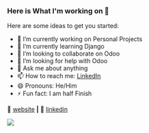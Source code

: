 ### Here is What I'm working on 👋


Here are some ideas to get you started:

- 🔭 I’m currently working on Personal Projects
- 🌱 I’m currently learning Django
- 👯 I’m looking to collaborate on Odoo
- 🤔 I’m looking for help with Odoo
- 💬 Ask me about anything
- 📫 How to reach me: [LinkedIn](https://www.linkedin.com/in/daniel-banica/)
- 😄 Pronouns: He/Him
- ⚡ Fun fact: I am half Finish

🏡 [website][website] **|** 
👔 [linkedin][linkedin]

[website]: http://banicadaniel.pythonanywhere.com/
[linkedin]: https://www.linkedin.com/in/daniel-banica/

<a href = "https://github.com/banica-dev/banica-dev">
  <img src = "https://github-readme-stats.vercel.app/api/top-langs/?username=banica-dev&langs_count=10&theme=dark&layout=compact&card_width=270" align = "center" />
</a>
